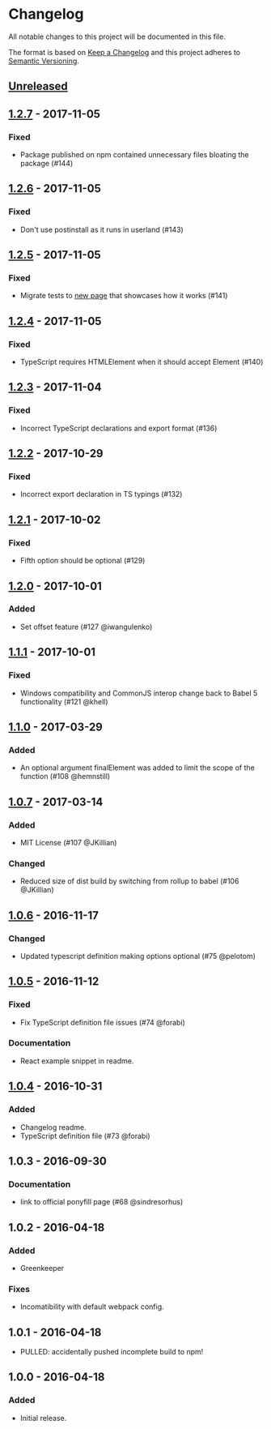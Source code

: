 # Changelog
All notable changes to this project will be documented in this file.

The format is based on [Keep a Changelog](http://keepachangelog.com/en/1.0.0/)
and this project adheres to [Semantic Versioning](http://semver.org/spec/v2.0.0.html).

## [Unreleased]

## [1.2.7] - 2017-11-05
### Fixed
* Package published on npm contained unnecessary files bloating the package (#144)

## [1.2.6] - 2017-11-05
### Fixed
* Don't use postinstall as it runs in userland (#143)

## [1.2.5] - 2017-11-05
### Fixed
* Migrate tests to [new page](https://stipsan.github.io/scroll-into-view-if-needed/) that showcases how it works (#141)

## [1.2.4] - 2017-11-05
### Fixed
* TypeScript requires HTMLElement when it should accept Element (#140)

## [1.2.3] - 2017-11-04
### Fixed
* Incorrect TypeScript declarations and export format (#136)

## [1.2.2] - 2017-10-29
### Fixed
* Incorrect export declaration in TS typings (#132)

## [1.2.1] - 2017-10-02
### Fixed
* Fifth option should be optional (#129)

## [1.2.0] - 2017-10-01
### Added
* Set offset feature (#127 @iwangulenko)

## [1.1.1] - 2017-10-01
### Fixed
* Windows compatibility and CommonJS interop change back to Babel 5 functionality (#121 @khell)

## [1.1.0] - 2017-03-29
### Added
* An optional argument finalElement was added to limit the scope of the function (#108 @hemnstill)

## [1.0.7] - 2017-03-14
### Added
* MIT License (#107 @JKillian)

### Changed
* Reduced size of dist build by switching from rollup to babel (#106 @JKillian)

## [1.0.6] - 2016-11-17
### Changed
* Updated typescript definition making options optional (#75 @pelotom)

## [1.0.5] - 2016-11-12
### Fixed
* Fix TypeScript definition file issues (#74 @forabi)

### Documentation
* React example snippet in readme.

## [1.0.4] - 2016-10-31
### Added
* Changelog readme.
* TypeScript definition file (#73 @forabi)

## 1.0.3 - 2016-09-30
### Documentation
* link to official ponyfill page (#68 @sindresorhus)

## 1.0.2 - 2016-04-18
### Added
* Greenkeeper

### Fixes
* Incomatibility with default webpack config.

## 1.0.1 - 2016-04-18

* PULLED: accidentally pushed incomplete build to npm!

## 1.0.0 - 2016-04-18
### Added
* Initial release.

[Unreleased]: https://github.com/stipsan/scroll-into-view-if-needed/compare/v1.2.7...HEAD
[1.2.7]: https://github.com/stipsan/scroll-into-view-if-needed/compare/v1.2.6...v1.2.7
[1.2.6]: https://github.com/stipsan/scroll-into-view-if-needed/compare/v1.2.5...v1.2.6
[1.2.5]: https://github.com/stipsan/scroll-into-view-if-needed/compare/v1.2.4...v1.2.5
[1.2.4]: https://github.com/stipsan/scroll-into-view-if-needed/compare/v1.2.3...v1.2.4
[1.2.3]: https://github.com/stipsan/scroll-into-view-if-needed/compare/v1.2.2...v1.2.3
[1.2.2]: https://github.com/stipsan/scroll-into-view-if-needed/compare/v1.2.1...v1.2.2
[1.2.1]: https://github.com/stipsan/scroll-into-view-if-needed/compare/v1.2.0...v1.2.1
[1.2.0]: https://github.com/stipsan/scroll-into-view-if-needed/compare/v1.1.1...v1.2.0
[1.1.1]: https://github.com/stipsan/scroll-into-view-if-needed/compare/v1.1.0...v1.1.1
[1.1.0]: https://github.com/stipsan/scroll-into-view-if-needed/compare/v1.0.7...v1.1.0
[1.0.7]: https://github.com/stipsan/scroll-into-view-if-needed/compare/v1.0.6...v1.0.7
[1.0.6]: https://github.com/stipsan/scroll-into-view-if-needed/compare/v1.0.5...v1.0.6
[1.0.5]: https://github.com/stipsan/scroll-into-view-if-needed/compare/v1.0.4...v1.0.5
[1.0.4]: https://github.com/stipsan/scroll-into-view-if-needed/compare/v1.0.3...v1.0.4
